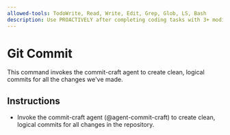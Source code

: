 ```yaml
---
allowed-tools: TodoWrite, Read, Write, Edit, Grep, Glob, LS, Bash
description: Use PROACTIVELY after completing coding tasks with 3+ modified files to create clean, logical commits following conventional commit standards.
---
```


# Git Commit

This command invokes the commit-craft agent to create clean, logical commits for all the changes we've made.

## Instructions

- Invoke the commit-craft agent (@agent-commit-craft) to create clean, logical commits for all changes in the repository.
